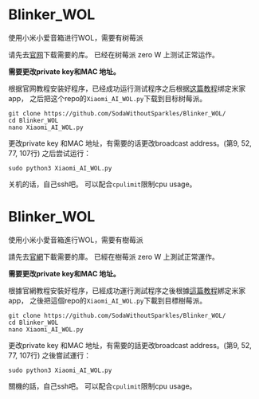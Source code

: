 # Blinker_WOL
使用小米小爱音箱进行WOL，需要有树莓派

请先去[官网](https://diandeng.tech/doc/getting-start-rpi-wifi)下载需要的库。
已经在树莓派 zero W 上测试正常运作。

**需要更改private key和MAC 地址。**

根据官网教程安装好程序，已经成功运行测试程序之后根据[这篇教程](https://diandeng.tech/doc/xiaoai)绑定米家app，
之后把这个repo的`Xiaomi_AI_WOL.py`下载到目标树莓派。

```
git clone https://github.com/SodaWithoutSparkles/Blinker_WOL/
cd Blinker_WOL
nano Xiaomi_AI_WOL.py
```
更改private key 和MAC 地址，有需要的话更改broadcast address。(第9, 52, 77, 107行)
之后尝试运行：
```
sudo python3 Xiaomi_AI_WOL.py
```
关机的话，自己ssh吧。
可以配合`cpulimit`限制cpu usage。
# Blinker_WOL
使用小米小愛音箱進行WOL，需要有樹莓派

請先去[官網](https://diandeng.tech/doc/getting-start-rpi-wifi)下載需要的庫。
已經在樹莓派 zero W 上測試正常運作。

**需要更改private key和MAC 地址。**

根據官網教程安裝好程序，已經成功運行測試程序之後根據[這篇教程](https://diandeng.tech/doc/xiaoai)綁定米家app，
之後把這個repo的`Xiaomi_AI_WOL.py`下載到目標樹莓派。

```
git clone https://github.com/SodaWithoutSparkles/Blinker_WOL/
cd Blinker_WOL
nano Xiaomi_AI_WOL.py
```
更改private key 和MAC 地址，有需要的話更改broadcast address。(第9, 52, 77, 107行)
之後嘗試運行：
```
sudo python3 Xiaomi_AI_WOL.py
```
關機的話，自己ssh吧。
可以配合`cpulimit`限制cpu usage。
